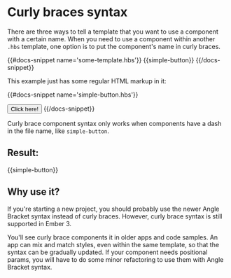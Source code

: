 # Curly braces syntax

There are three ways to tell a template that you want to use a component with a certain name. When you need to use a component within another `.hbs` template, one option is to put the component's name in curly braces.

{{#docs-snippet name='some-template.hbs'}}
{{simple-button}}
{{/docs-snippet}}

This example just has some regular HTML markup in it:

{{#docs-snippet name='simple-button.hbs'}}
<!-- simple-button.hbs -->
<button class="my-button">Click here!</button>
{{/docs-snippet}}

Curly brace component syntax only works when components have a dash in the file name, like `simple-button`.

## Result:

{{simple-button}}

## Why use it?

If you're starting a new project, you should probably use the newer Angle Bracket syntax instead of curly braces.
However, curly brace syntax is still supported in Ember 3. 

You'll see curly brace components it in older apps and code samples. An app can mix and match styles, even within the same template, so that the syntax can be gradually updated. If your component needs positional params, you will have to do some minor refactoring to use them with Angle Bracket syntax.
